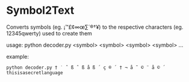Symbol2Text
===========

Converts symbols (eg. ¡™£¢∞œ∑´®†¥) to the respective characters (eg. 12345qwerty) used to create them


usage: python decoder.py \<symbol> \<symbol> \<symbol> \<symbol> ...

example:

    python decoder.py † ˙ ˆ ß ˆ ß å ß ´ ç ® ´ † ¬ å ˜ © ¨ å © ´
    thisisasecretlanguage
